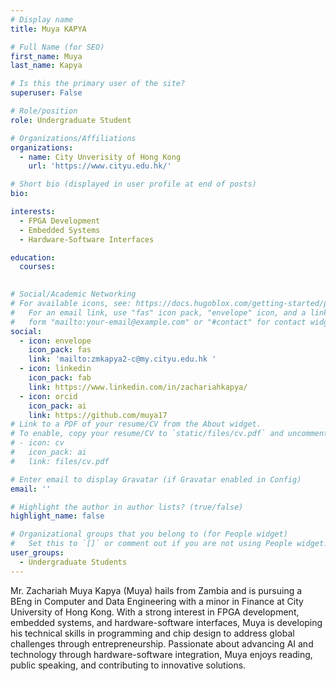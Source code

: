 ```yaml
---
# Display name
title: Muya KAPYA

# Full Name (for SEO)
first_name: Muya
last_name: Kapya

# Is this the primary user of the site?
superuser: False

# Role/position
role: Undergraduate Student

# Organizations/Affiliations
organizations:
  - name: City Unverisity of Hong Kong
    url: 'https://www.cityu.edu.hk/'

# Short bio (displayed in user profile at end of posts)
bio: 

interests:
  - FPGA Development
  - Embedded Systems
  - Hardware-Software Interfaces

education:
  courses:
    

# Social/Academic Networking
# For available icons, see: https://docs.hugoblox.com/getting-started/page-builder/#icons
#   For an email link, use "fas" icon pack, "envelope" icon, and a link in the
#   form "mailto:your-email@example.com" or "#contact" for contact widget.
social:
  - icon: envelope
    icon_pack: fas
    link: 'mailto:zmkapya2-c@my.cityu.edu.hk '
  - icon: linkedin
    icon_pack: fab
    link: https://www.linkedin.com/in/zachariahkapya/    
  - icon: orcid
    icon_pack: ai
    link: https://github.com/muya17
# Link to a PDF of your resume/CV from the About widget.
# To enable, copy your resume/CV to `static/files/cv.pdf` and uncomment the lines below.
# - icon: cv
#   icon_pack: ai
#   link: files/cv.pdf

# Enter email to display Gravatar (if Gravatar enabled in Config)
email: ''

# Highlight the author in author lists? (true/false)
highlight_name: false

# Organizational groups that you belong to (for People widget)
#   Set this to `[]` or comment out if you are not using People widget.
user_groups:
  - Undergraduate Students
---
```


Mr. Zachariah Muya Kapya (Muya) hails from Zambia and is pursuing a BEng in Computer and Data Engineering with a minor in Finance at City University of Hong Kong. With a strong interest in FPGA development, embedded systems, and hardware-software interfaces, Muya is developing his technical skills in programming and chip design to address global challenges through entrepreneurship. Passionate about advancing AI and technology through hardware-software integration, Muya enjoys reading, public speaking, and contributing to innovative solutions.
